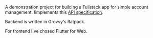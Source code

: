 A demonstration project for building a Fullstack app for simple account management. Iimplements this [API specification](api-specification.yml).

Backend is written in Grovvy's Ratpack. 

For frontend I've chosed Flutter for Web.
